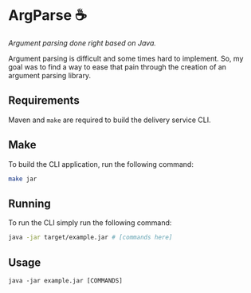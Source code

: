 # ArgParse ☕

*Argument parsing done right based on Java.*

Argument parsing is difficult and some times hard to implement. So, my goal was to find a way to ease that pain through the creation of an argument parsing library.

## Requirements

Maven and `make` are required to build the delivery service CLI.

## Make

To build the CLI application, run the following command:

```bash
make jar
```

## Running

To run the CLI simply run the following command:

```bash
java -jar target/example.jar # [commands here]
```

## Usage

```text
java -jar example.jar [COMMANDS]
```
